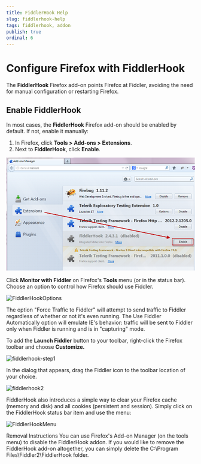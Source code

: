 ```yaml
---
title: FiddlerHook Help
slug: fiddlerhook-help
tags: fiddlerhook, addon
publish: true
ordinal: 6
---
```


<!-- http://fiddler2.com/Fiddler2/addons/fiddlerhook/ -->

Configure Firefox with FiddlerHook
==================================

The **FiddlerHook** Firefox add-on points Firefox at Fiddler, avoiding the need for manual configuration or restarting Firefox.

Enable FiddlerHook
------------------

In most cases, the **FiddlerHook** Firefox add-on should be enabled by default. If not, enable it manually:

1. In Firefox, click **Tools > Add-ons > Extensions**.
2. Next to **FiddlerHook**, click **Enable**.

 ![Enable FiddlerHook][1]
 
Click **Monitor with Fiddler** on Firefox's **Tools** menu (or in the status bar).  Choose an option to control how Firefox should use Fiddler.  

![FiddlerHookOptions](../images/FiddlerHookOptions.png)  

The option "Force Traffic to Fiddler" will attempt to send traffic to Fiddler regardless of whether or not it's even running. The Use Fiddler Automatically option will emulate IE's behavior: traffic will be sent to Fiddler only when Fiddler is running and is in "capturing" mode.

To add the **Launch Fiddler** button to your toolbar, right-click the Firefox toolbar and choose **Customize.**  

![fiddlerhook-step1](../images/fiddlerhook-step1.png)

In the dialog that appears, drag the Fiddler icon to the toolbar location of your choice.  

![fiddlerhook2](../images/fiddlerhook2.png)

FiddlerHook also introduces a simple way to clear your Firefox cache (memory and disk) and all cookies (persistent and session).  Simply click on the FiddlerHook status bar item and use the menu:  

![FiddlerHookMenu](../images/fhmenu.png)

Removal Instructions
You can use Firefox's Add-on Manager (on the tools menu) to disable the FiddlerHook addon.  If you would like to remove the FiddlerHook add-on altogether, you can simply delete the C:\Program Files\Fiddler2\FiddlerHook folder.

[1]: ../images/FiddlerHook/Enable.png
